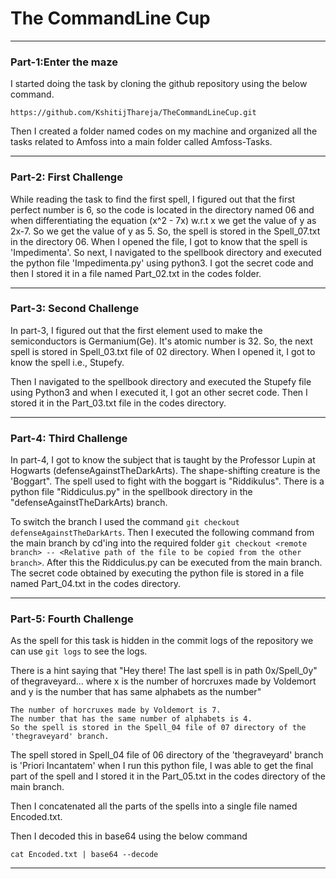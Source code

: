 # The CommandLine Cup

----------------------

### Part-1:Enter the maze

I started doing the task by cloning the github repository using the below command.

```
https://github.com/KshitijThareja/TheCommandLineCup.git
```

Then I created a folder named codes on my machine and organized all the tasks related to Amfoss into a main folder called Amfoss-Tasks.

------------------------

### Part-2: First Challenge

While reading the task to find the first spell, I figured out that the first perfect number is 6, so the code is located in the directory named 06 and when differentiating the equation (x^2 - 7x) w.r.t x we get the value of y as 2x-7. So we get the value of y as 5. So, the spell is stored in the Spell_07.txt in the directory 06. When I opened the file, I got to know that the spell is 'Impedimenta'. So next, I navigated to the spellbook directory and executed the python file 'Impedimenta.py' using python3. I got the secret code and then I stored it in a file named Part_02.txt in the codes folder.


-----------------------------

### Part-3: Second Challenge

In part-3, I figured out that the first element used to make the semiconductors is Germanium(Ge). It's atomic number is 32. So, the next spell is stored in Spell_03.txt file of 02 directory. When I opened it, I got to know the spell i.e., Stupefy.

Then I navigated to the spellbook directory and executed the Stupefy file using Python3 and when I executed it, I got an other secret code. Then I stored it in the Part_03.txt file in the codes directory.

----------------------------

### Part-4: Third Challenge

In part-4, I got to know the subject that is taught by the Professor Lupin at Hogwarts (defenseAgainstTheDarkArts). The shape-shifting creature is the 'Boggart". The spell used to fight with the boggart is "Riddikulus". There is a python file "Riddiculus.py" in the spellbook directory in the "defenseAgainstTheDarkArts) branch.

To switch the branch I used the command ```git checkout defenseAgainstTheDarkArts```. Then I executed the following command from the main branch by cd'ing into the required folder ```git checkout <remote branch> -- <Relative path of the file to be copied from the other branch>```. After this the Riddiculus.py can be executed from the main branch. The secret code obtained by executing the python file is  stored in a file named Part_04.txt in the codes directory.

----------------------------

### Part-5: Fourth Challenge

As the spell for this task is hidden in the commit logs of the repository we can use ```git logs``` to see the logs.

There is a hint saying that "Hey there! The last spell is in path 0x/Spell_0y" of thegraveyard...
    where x is the number of horcruxes made by Voldemort and y is the number that has same alphabets as the number"
    
    The number of horcruxes made by Voldemort is 7. 
    The number that has the same number of alphabets is 4.
    So the spell is stored in the Spell_04 file of 07 directory of the 'thegraveyard' branch.
    
The spell stored in Spell_04 file of 06 directory of the 'thegraveyard' branch is 'Priori  Incantatem' when I run this python file, I was able to get the final part of the spell and I stored it in the Part_05.txt in the codes directory of the main branch.

Then I concatenated all the parts of the spells into a single file named Encoded.txt.

Then I decoded this in base64 using the below command

```
cat Encoded.txt | base64 --decode
```
----------------------------------








